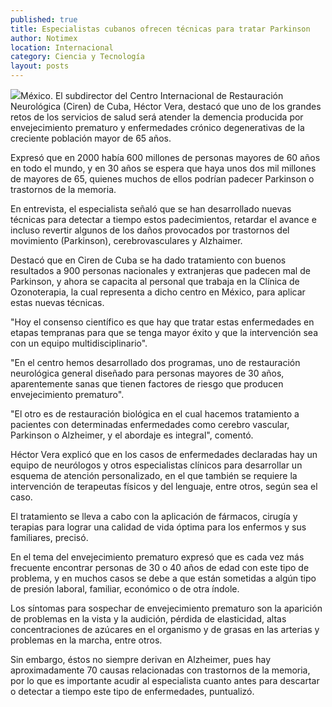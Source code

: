 ```yaml
---
published: true
title: Especialistas cubanos ofrecen técnicas para tratar Parkinson
author: Notimex
location: Internacional
category: Ciencia y Tecnología
layout: posts
---
```


![](http://i.imgur.com/rppktP7m.jpg)México. El subdirector del Centro Internacional de Restauración Neurológica (Ciren) de Cuba, Héctor Vera, destacó que uno de los grandes retos de los servicios de salud será atender la demencia producida por envejecimiento prematuro y enfermedades crónico degenerativas de la creciente población mayor de 65 años.

Expresó que en 2000 había 600 millones de personas mayores de 60 años en todo el mundo, y en 30 años se espera que haya unos dos mil millones de mayores de 65, quienes muchos de ellos podrían padecer Parkinson o trastornos de la memoria.
 
En entrevista, el especialista señaló que se han desarrollado nuevas técnicas para detectar a tiempo estos padecimientos, retardar el avance e incluso revertir algunos de los daños provocados por trastornos del movimiento (Parkinson), cerebrovasculares y Alzhaimer.
 
Destacó que en Ciren de Cuba se ha dado tratamiento con buenos resultados a 900 personas nacionales y extranjeras que padecen mal de Parkinson, y ahora se capacita al personal que trabaja en la Clínica de Ozonoterapia, la cual representa a dicho centro en México, para aplicar estas nuevas técnicas.
 
"Hoy el consenso científico es que hay que tratar estas enfermedades en etapas tempranas para que se tenga mayor éxito y que la intervención sea con un equipo multidisciplinario".
 
"En el centro hemos desarrollado dos programas, uno de restauración neurológica general diseñado para personas mayores de 30 años, aparentemente sanas que tienen factores de riesgo que producen envejecimiento prematuro".
 
"El otro es de restauración biológica en el cual hacemos tratamiento a pacientes con determinadas enfermedades como cerebro vascular, Parkinson o Alzheimer, y el abordaje es integral", comentó.
 
Héctor Vera explicó que en los casos de enfermedades declaradas hay un equipo de neurólogos y otros especialistas clínicos para desarrollar un esquema de atención personalizado, en el que también se requiere la intervención de terapeutas físicos y del lenguaje, entre otros, según sea el caso.
 
El tratamiento se lleva a cabo con la aplicación de fármacos, cirugía y terapias para lograr una calidad de vida óptima para los enfermos y sus familiares, precisó.
 
En el tema del envejecimiento prematuro expresó que es cada vez más frecuente encontrar personas de 30 o 40 años de edad con este tipo de problema, y en muchos casos se debe a que están sometidas a algún tipo de presión laboral, familiar, económico o de otra índole.
 
Los síntomas para sospechar de envejecimiento prematuro son la aparición de problemas en la vista y la audición, pérdida de elasticidad, altas concentraciones de azúcares en el organismo y de grasas en las arterias y problemas en la marcha, entre otros.
 
Sin embargo, éstos no siempre derivan en Alzheimer, pues hay aproximadamente 70 causas relacionadas con trastornos de la memoria, por lo que es importante acudir al especialista cuanto antes para descartar o detectar a tiempo este tipo de enfermedades, puntualizó.
